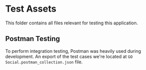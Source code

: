 # Test Assets

This folder contains all files relevant for testing this application.

## Postman Testing

To perform integration testing, Postman was heavily used during development. An export of the test cases we're located at `GO Social.postman_collection.json` file.
